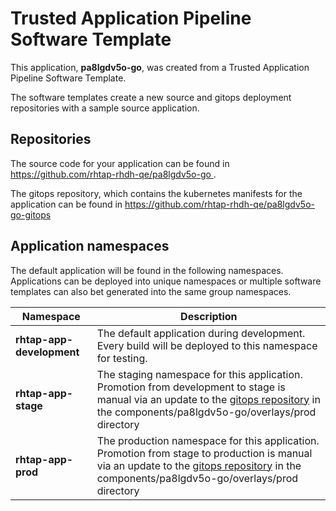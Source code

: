 # Trusted Application Pipeline Software Template

This application, **pa8lgdv5o-go**, was created from a Trusted Application Pipeline Software Template.

The software templates create a new source and gitops deployment repositories with a sample source application. 

## Repositories

The source code for your application can be found in [https://github.com/rhtap-rhdh-qe/pa8lgdv5o-go ](https://github.com/rhtap-rhdh-qe/pa8lgdv5o-go ).
 
The gitops repository, which contains the kubernetes manifests for the application can be found in 
[https://github.com/rhtap-rhdh-qe/pa8lgdv5o-go-gitops ](https://github.com/rhtap-rhdh-qe/pa8lgdv5o-go-gitops ) 

## Application namespaces 

The default application will be found in the following namespaces. Applications can be deployed into unique namespaces or multiple software templates can also bet generated into the same group namespaces.  

|  Namespace   |  Description   |  
| -------- | -------- |   
| **rhtap-app-development** | The default application during development. Every build will be deployed to this namespace for testing. | 
| **rhtap-app-stage** | The staging namespace for this application. Promotion from development to stage is manual via an update to the [gitops repository](https://github.com/rhtap-rhdh-qe/pa8lgdv5o-go-gitops ) in the components/pa8lgdv5o-go/overlays/prod directory |  
| **rhtap-app-prod** | The production namespace for this application. Promotion from stage to production is manual via an update to the [gitops repository](https://github.com/rhtap-rhdh-qe/pa8lgdv5o-go-gitops ) in the components/pa8lgdv5o-go/overlays/prod directory | 
